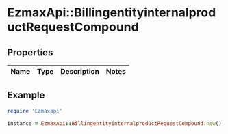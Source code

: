 # EzmaxApi::BillingentityinternalproductRequestCompound

## Properties

| Name | Type | Description | Notes |
| ---- | ---- | ----------- | ----- |

## Example

```ruby
require 'Ezmaxapi'

instance = EzmaxApi::BillingentityinternalproductRequestCompound.new()
```

